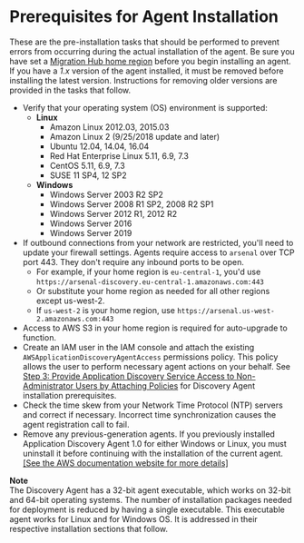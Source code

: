 # Prerequisites for Agent Installation<a name="gen-prep-agents"></a>

 These are the pre\-installation tasks that should be performed to prevent errors from occurring during the actual installation of the agent\. Be sure you have set a [Migration Hub home region](https://docs.aws.amazon.com/migrationhub/latest/ug/home-region.html) before you begin installing an agent\. If you have a *1\.x* version of the agent installed, it must be removed before installing the latest version\. Instructions for removing older versions are provided in the tasks that follow\.
+ Verify that your operating system \(OS\) environment is supported:
  + **Linux**
    + Amazon Linux 2012\.03, 2015\.03
    + Amazon Linux 2 \(9/25/2018 update and later\)
    + Ubuntu 12\.04, 14\.04, 16\.04
    + Red Hat Enterprise Linux 5\.11, 6\.9, 7\.3
    + CentOS 5\.11, 6\.9, 7\.3
    + SUSE 11 SP4, 12 SP2
  + **Windows**
    + Windows Server 2003 R2 SP2
    + Windows Server 2008 R1 SP2, 2008 R2 SP1
    + Windows Server 2012 R1, 2012 R2
    + Windows Server 2016
    + Windows Server 2019
+ If outbound connections from your network are restricted, you'll need to update your firewall settings\. Agents require access to `arsenal` over TCP port 443\. They don't require any inbound ports to be open\.
  + For example, if your home region is `eu-central-1`, you'd use `https://arsenal-discovery.eu-central-1.amazonaws.com:443`
  + Or substitute your home region as needed for all other regions except us\-west\-2\.
  + If `us-west-2` is your home region, use `https://arsenal.us-west-2.amazonaws.com:443`
+ Access to AWS S3 in your home region is required for auto\-upgrade to function\.
+ Create an IAM user in the IAM console and attach the existing `AWSApplicationDiscoveryAgentAccess` permissions policy\. This policy allows the user to perform necessary agent actions on your behalf\. See [Step 3: Provide Application Discovery Service Access to Non\-Administrator Users by Attaching Policies](setting-up.md#setting-up-user-policy) for Discovery Agent installation prerequisites\.
+ Check the time skew from your Network Time Protocol \(NTP\) servers and correct if necessary\. Incorrect time synchronization causes the agent registration call to fail\.
+ Remove any previous\-generation agents\. If you previously installed Application Discovery Agent 1\.0 for either Windows or Linux, you must uninstall it before continuing with the installation of the current agent\.    
[\[See the AWS documentation website for more details\]](http://docs.aws.amazon.com/application-discovery/latest/userguide/gen-prep-agents.html)

**Note**  
The Discovery Agent has a 32\-bit agent executable, which works on 32\-bit and 64\-bit operating systems\. The number of installation packages needed for deployment is reduced by having a single executable\. This executable agent works for Linux and for Windows OS\. It is addressed in their respective installation sections that follow\.